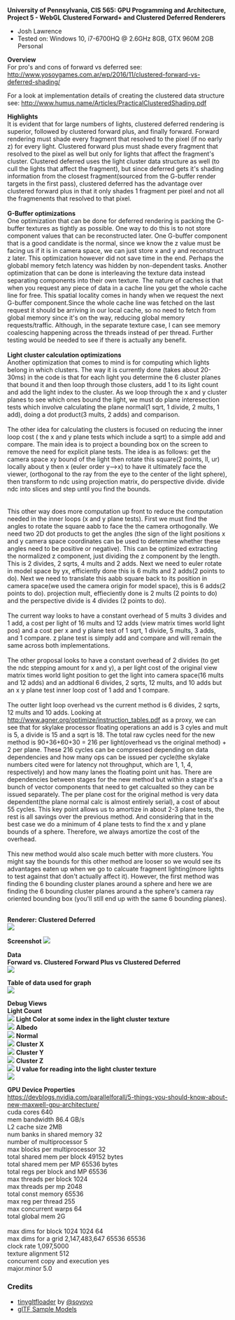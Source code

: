 **University of Pennsylvania, CIS 565: GPU Programming and Architecture,
Project 5 - WebGL Clustered Forward+ and Clustered Deferred Renderers**

* Josh Lawrence
* Tested on: Windows 10, i7-6700HQ @ 2.6GHz 8GB, GTX 960M 2GB  Personal

**Overview**<br />
For pro's and cons of forward vs deferred see:
http://www.yosoygames.com.ar/wp/2016/11/clustered-forward-vs-deferred-shading/

For a look at implementation details of creating the clustered data structure see:
http://www.humus.name/Articles/PracticalClusteredShading.pdf

**Highlights**<br />
It is evident that for large numbers of lights, clustered deferred rendering is superior, followed by clustered forward plus, and finally forward. Forward rendering must shade every fragment that resolved to the pixel (if no early z) for every light. Clustered forward plus must shade every fragment that resolved to the pixel as well but only for lights that affect the fragment's cluster. Clustered deferred uses the light cluster data structure as well (to cull the lights that affect the fragment), but since deferred gets it's shading information from the closest fragment(sourced from the G-buffer render targets in the first pass), clustered deferred has the advantage over clustered forward plus in that it only shades 1 fragment per pixel and not all the fragmenents that resolved to that pixel.
<br />
<br />
**G-Buffer optimizations**<br />
One optimization that can be done for deferred rendering is packing the G-buffer textures as tightly as possible. One way to do this is to not store component values that can be reconstructed later. One G-buffer component that is a good candidate is the normal, since we know the z value must be facing us if it is in camera space, we can just store x and y and reconstruct z later. This optimization however did not save time in the end. Perhaps the globabl memory fetch latency was hidden by non-dependent tasks. Another optimization that can be done is interleaving the texture data instead separating components into their own texture. The nature of caches is that when you request any piece of data in a cache line you get the whole cache line for free. This spatial locality comes in handy when we request the next G-buffer component.Since the whole cache line was fetched on the last request it should be arriving in our local cache, so no need to fetch from global memory since it's on the way, reducing global memory requests/traffic. Although, in the separate texture case, I can see memory coalescing happening across the threads instead of per thread. Further testing would be needed to see if there is actually any benefit. 
<br />
<br />
**Light cluster calculation optimizations**<br />
Another optimization that comes to mind is for computing which lights belong in which clusters. The way it is currently done (takes about 20-30ms) in the code is that for each light you determine the 6 cluster planes that bound it and then loop through those clusters, add 1 to its light count and add the light index to the cluster. As we loop through the x and y cluster planes to see which ones bound the light, we must do plane interesection tests which involve calculating the plane normal(1 sqrt, 1 divide, 2 mults, 1 add), doing a dot product(3 mults, 2 adds) and comparison. 
<br />
<br />
The other idea for calculating the clusters is focused on reducing the inner loop cost ( the x and y plane tests which include a sqrt) to a simple add and compare. The main idea is to project a bounding box on the screen to remove the need for explicit plane tests. The idea is as follows: get the camera space xy bound of the light then rotate this square(2 points, ll, ur) locally about y then x (euler order y-->x) to have it ultimately face the viewer, (orthogonal to the ray from the eye to the center of the light sphere), then transform to ndc using projection matrix, do perspective divide. divide ndc into slices and step until you find the bounds.  
<br />
<br />
This other way does more computation up front to reduce the computation needed in the inner loops (x and y plane tests). First we must find the angles to rotate the square aabb to face the the camera orthogonally. We need two 2D dot products to get the angles (the sign of the light positions x and y camera space coordinates can be used to determine whether these angles need to be positive or negative). This can be optimized extracting the normalized z component, just dividing the z component by the length. This is 2 divides, 2 sqrts, 4 mults and 2 adds. Next we need to euler rotate in model space by yx, efficiently done this is 6 mults and 2 adds(2 points to do). Next we need to translate this aabb square back to its position in camera space(we used the camera origin for model space), this is 6 adds(2 points to do). projection mult, effieciently done is 2 mults (2 points to do) and the perspective divide is 4 divides (2 points to do). 
<br />
<br />
The current way looks to have a constant overhead of 5 mults 3 divides and 1 add, a cost per light of 16 mults and 12 adds (view matrix times world light pos) and a cost per x and y plane test of 1 sqrt, 1 divide, 5 mults, 3 adds, and 1 compare. z plane test is simply add and compare and will remain the same across both implementations. 
<br />
<br />
The other proposal looks to have a constant overhead of 2 divides (to get the ndc stepping amount for x and y), a per light cost of the original view matrix times world light position to get the light into camera space(16 mults and 12 adds) and an addtional 6 divides, 2 sqrts, 12 mults, and 10 adds but an x y plane test inner loop cost of 1 add and 1 compare. 
<br />
<br />
The outter light loop overhead vs the current method is 6 divides, 2 sqrts, 12 mults and 10 adds. Looking at http://www.agner.org/optimize/instruction_tables.pdf as a proxy, we can see that for skylake processor floating operations an add is 3 cyles and mult is 5, a divide is 15 and a sqrt is 18. The total raw cycles need for the new method is 90+36+60+30 = 216 per light(overhead vs the original method) + 2 per plane. These 216 cycles can be compressed depending on data dependencies and how many ops can be issued per cycle(the skylake numbers cited were for latency not throughput, which are 1, 1, 4, respectively) and how many lanes the floating point unit has. There are dependencies between stages for the new method but within a stage it's a bunch of vector components that need to get calcualted so they can be issued separately. The per plane cost for the original method is very data dependent(the plane normal calc is almost entirely serial), a cost of about 55 cycles. This key point allows us to amortize in about 2-3 plane tests, the rest is all savings over the previous method. And considering that in the best case we do a minimum of 4 plane tests to find the x and y plane bounds of a sphere. Therefore, we always amortize the cost of the overhead.
<br />
<br />
This new method would also scale much better with more clusters. You might say the bounds for this other method are looser so we would see its advantages eaten up when we go to calcuate fragment lighting(more lights to test against that don't actually affect it). However, the first method was finding the 6 bounding cluster planes around a sphere and here we are finding the 6 bounding cluster planes around a the sphere's camera ray oriented bounding box (you'll still end up with the same 6 bounding planes).
<br />
<br />

**Renderer: Clustered Deferred**<br />
![](img/jif.gif)

**Screenshot**
![](img/clusteredDeferred.png)

**Data**<br />
**Forward vs. Clustered Forward Plus vs Clustered Deferred**<br />
![](img/graph.png)

**Table of data used for graph**<br />
![](img/data.png)

**Debug Views**<br />
**Light Count**<br />
![](img/lightcount.png)
**Light Color at some index in the light cluster texture**<br />
![](img/lightcolor.png)
**Albedo**<br />
![](img/albedo.png)
**Normal**<br />
![](img/normal.png)
**Cluster X**<br />
![](img/clusterx.png)
**Cluster Y**<br />
![](img/clustery.png)
**Cluster Z**<br />
![](img/clusterz.png)
**U value for reading into the light cluster texture**<br />
![](img/U.png)



**GPU Device Properties**<br />
https://devblogs.nvidia.com/parallelforall/5-things-you-should-know-about-new-maxwell-gpu-architecture/<br />
cuda cores 640<br />
mem bandwidth 86.4 GB/s<br />
L2 cache size 2MB<br />
num banks in shared memory 32<br />
number of multiprocessor 5<br />
max blocks per multiprocessor 32<br />
total shared mem per block 49152 bytes<br />
total shared mem per MP 65536 bytes<br />
total regs per block and MP 65536<br />
max threads per block 1024<br />
max threads per mp 2048<br />
total const memory 65536<br />
max reg per thread 255<br />
max concurrent warps 64<br />
total global mem 2G<br />
<br />
max dims for block 1024 1024 64<br />
max dims for a grid 2,147,483,647 65536 65536<br />
clock rate 1,097,5000<br />
texture alignment 512<br />
concurrent copy and execution yes<br />
major.minor 5.0<br />

### Credits

* [tinygltfloader](https://github.com/syoyo/tinygltfloader) by [@soyoyo](https://github.com/syoyo)
* [glTF Sample Models](https://github.com/KhronosGroup/glTF/blob/master/sampleModels/README.md)
